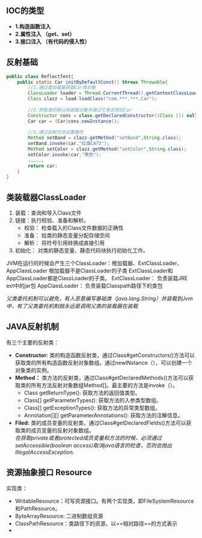 ## IOC的类型
- **1.构造函数注入**
- **2.属性注入 （get、set）**
- **3.接口注入 （有代码的侵入性）**


## 反射基础
```java
public class ReflectTest{
    public static Car initByDefaultConst() throws Throwable{
        //1.通过类加载器获取Car类对象
        ClassLoader loader = Thread.CurrentThread().getContextClassLoader();
        Class clazz = load.loadClass("com.***.***.Car");
        
        //2.获取类的默认构造器对象并通过它来实例化Car
        Constructor cons = class.getDeclaredConstructor((Class []) null);
        Car car = (Car)cons.newInstance();
        
        //3.通过反射方法设置属性
        Method setBand = clazz.getMethod("setBand",String.class);
        setBand.invoke(car,"红旗CA72");
        Method setColor = clazz.getMethod("setColor",String.class);
        setColor.invoke(car,"黑色");
        ......
        return car;
    }
}
```

## 类装载器ClassLoader
1. 装载：查询和导入Class文件
2. 链接：执行校验、准备和解析。
    - 校验： 检查载入的Class文件数据的正确性
    - 准备： 给类的静态变量分配存储空间
    - 解析： 将符号引用转换成直接引用
3. 初始化： 对类的静态变量、静态代码块执行初始化工作。

JVM在运行的时候会产生三个ClassLoader：根加载器、ExtClassLoader、AppClassLoader
根加载器不是ClassLoader的子类
ExtClassLoader和AppClassLoader都是ClassLoader的子类。
ExtClassLoader： 负责装载JRE ext中的jar包
AppClassLoader： 负责装载Classpath路径下的类包

*父类委托机制可以避免，有人恶意编写基础类（java.lang.String）并装载到Jvm中，有了父类委托机制就永远是调用父类的装载器在装载*

## JAVA反射机制
有三个主要的反射类：
- **Constructor:**
    类的构造函数反射类，通过Class#getConstructors()方法可以获取类的所有构造函数反射对象数组。通过newINstance（），可以创建一个对象类的实例。
- **Method：**
    类方法的反射类，通过Class#getDeclaredMethods()方法可以获取类的所有方法反射对象数组Method[]。最主要的方法是invoke（）。
    - Class getReturnType(): 获取方法的返回值类型。
    - Class[] getParameterTypes(): 获取方法的入参类型数组。
    - Class[] getExceptionTypes(): 获取方法的异常类型数组。
    - Annotation[][] getParameterAnnotations(): 获取方法的注解信息。
- **Filed:**
    类的成员变量的反射类，通过Class#getDeclaredFields()方法可以获取类的成员变量的反射对象数组。  
*在获取private或者protected成员变量和方法的时候，必须通过setAccessible(boolean access)取消java语言的检查，否则会抛出IllegalAccessException.*


## 资源抽象接口 Resource
实现类：  
- WritableResource：可写资源接口。有两个实现类，即FileSystemResource和PathResource。
- ByteArrayResource: 二进制数组资源
- ClassPathResource：类路径下的资源，以==相对路径==的方式表示
- 
 
